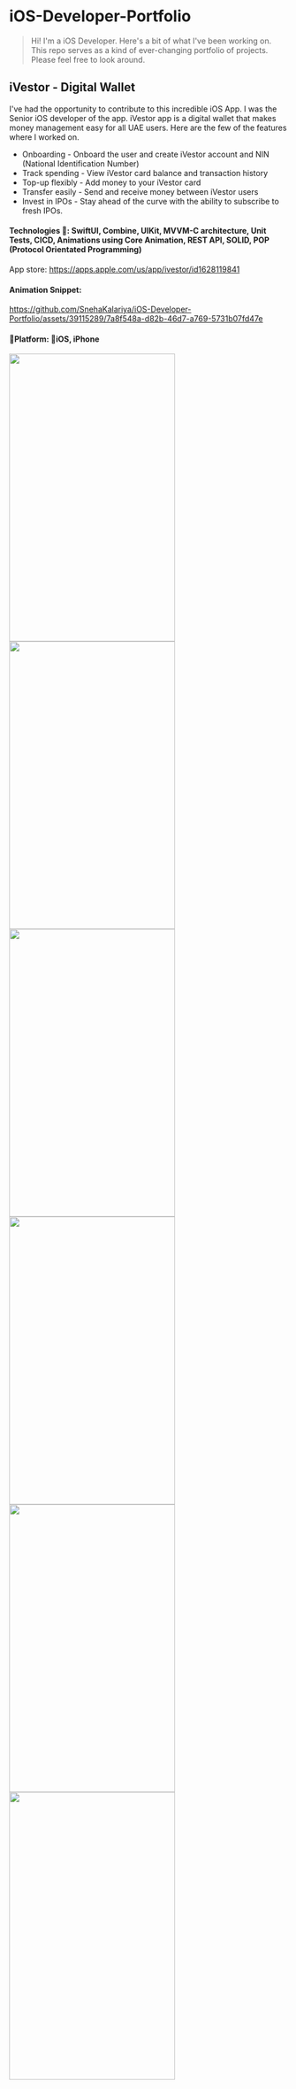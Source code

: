 # iOS-Developer-Portfolio
> Hi! I'm a iOS Developer. Here's a bit of what I've been working on.
This repo serves as a kind of ever-changing portfolio of projects. Please feel free to look around.

## iVestor - Digital Wallet

I've had the opportunity to contribute to this incredible iOS App. I was the Senior iOS developer of the app.
iVestor app is a digital wallet that makes money management easy for
all UAE users. Here are the few of the features where I worked on.
* Onboarding - Onboard the user and create iVestor account and NIN
(National Identification Number)
* Track spending - View iVestor card balance and transaction history
* Top-up flexibly - Add money to your iVestor card
* Transfer easily - Send and receive money between iVestor users
* Invest in IPOs - Stay ahead of the curve with the ability to subscribe to
fresh IPOs.

#### Technologies 🔨: SwiftUI, Combine, UIKit, MVVM-C architecture, Unit Tests, CICD, Animations using Core Animation, REST API, SOLID, POP (Protocol Orientated Programming)
App store: https://apps.apple.com/us/app/ivestor/id1628119841
#### Animation Snippet:

https://github.com/SnehaKalariya/iOS-Developer-Portfolio/assets/39115289/7a8f548a-d82b-46d7-a769-5731b07fd47e

#### 🚀Platform: 📱iOS, iPhone
<a href="url"><img src="https://github.com/SnehaKalariya/iOS-Developer-Portfolio/assets/39115289/5a7b1136-9a38-4225-ae8a-f80ceb9edfa8" align="left" height="520" width="300" > <img src="https://github.com/SnehaKalariya/iOS-Developer-Portfolio/assets/39115289/dd55aa9e-f2cc-4f98-8712-26366ba6f2dc" align="left" height="520" width="300" > <img src="https://github.com/SnehaKalariya/iOS-Developer-Portfolio/assets/39115289/397e8d14-1777-40a0-8db7-0b80529b43c4" align="left" height="520" width="300" ></a>

<a href="url"><img src="https://github.com/SnehaKalariya/iOS-Developer-Portfolio/assets/39115289/1437cfd0-c479-4d59-89fa-6ddccee87536" align="left" height="520" width="300" > <img src="https://github.com/SnehaKalariya/iOS-Developer-Portfolio/assets/39115289/dd55aa9e-f2cc-4f98-8712-26366ba6f2dc" align="left" height="520" width="300" > <img src="https://github.com/SnehaKalariya/iOS-Developer-Portfolio/assets/39115289/397e8d14-1777-40a0-8db7-0b80529b43c4" align="left" height="520" width="300" ></a>





